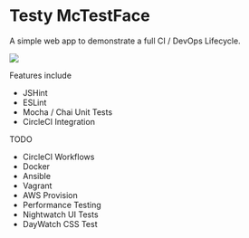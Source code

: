 # Testy McTestFace

A simple web app to demonstrate a full CI / DevOps Lifecycle.

![](https://circleci.com/gh/sghiassy/testy-mctestface.svg?&style=shield)

Features include
- JSHint
- ESLint
- Mocha / Chai Unit Tests
- CircleCI Integration

TODO
- CircleCI Workflows
- Docker
- Ansible
- Vagrant
- AWS Provision
- Performance Testing
- Nightwatch UI Tests
- DayWatch CSS Test